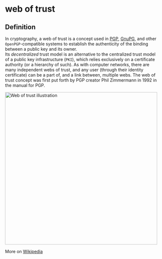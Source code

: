 # web of trust
## Definition

In cryptography, a web of trust is a concept used in [PGP](PGP), [GnuPG](gnu-privacy-guard), and other `OpenPGP`-compatible systems to establish the authenticity of the binding between a public key and its owner.  
Its _decentralized_ trust model is an alternative to the centralized trust model of a public key infrastructure (`PKI`), which relies exclusively on a certificate authority (or a hierarchy of such). As with computer networks, there are many independent webs of trust, and any user (through their identity certificate) can be a part of, and a link between, multiple webs. The web of trust concept was first put forth by PGP creator Phil Zimmermann in 1992 in the manual for PGP.

<img src="https://github.com/WebOfTrust/keri/raw/main/images/web-of-trust.png" alt="Web of trust illustration" border="0" width="500" />

More on [Wikipedia](https://en.wikipedia.org/wiki/Web_of_trust)
